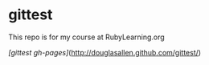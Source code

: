 gittest
========

This repo is for my course at RubyLearning.org

*[gittest gh-pages]*(http://douglasallen.github.com/gittest/)
